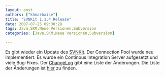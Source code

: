 ```yaml
---
layout: post
authors: ["khmarbaise"]
title: "SVNKit 1.1.4 Release"
date: 2007-07-25 09:30:28
tags: Java,SKM,Neue Versionen,Subversion
categories: [Java,SKM,Neue Versionen,Subversion]

---
```

Es gibt wieder ein Update des [SVNKit](http://www.svnkit.com). Der Connection Pool wurde neu implementiert. 
Es wurde ein Continous Integration Server aufgesetzt und viele Bug-Fixes. Der [ChangeLog](http://svn.svnkit.com/repos/svnkit/tags/1.1.4/changelog.txt) gibt 
eine Liste der Änderungen.  Die Liste der Änderungen ist [hier](http://svnkit.com/tracker/changelog_page.php) zu finden.
